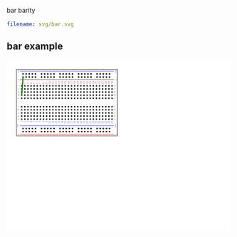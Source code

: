 bar barity

~~~yaml example="bar" fixture="svg.js"
filename: svg/bar.svg
~~~




## bar example

![bar](bar.png)



